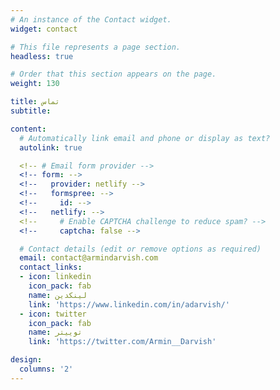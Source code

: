```yaml
---
# An instance of the Contact widget.
widget: contact

# This file represents a page section.
headless: true

# Order that this section appears on the page.
weight: 130

title: تماس
subtitle:

content:
  # Automatically link email and phone or display as text?
  autolink: true

  <!-- # Email form provider -->
  <!-- form: -->
  <!--   provider: netlify -->
  <!--   formspree: -->
  <!--     id: -->
  <!--   netlify: -->
  <!--     # Enable CAPTCHA challenge to reduce spam? -->
  <!--     captcha: false -->

  # Contact details (edit or remove options as required)
  email: contact@armindarvish.com
  contact_links:
  - icon: linkedin
    icon_pack: fab
    name: لینکدین
    link: 'https://www.linkedin.com/in/adarvish/'
  - icon: twitter
    icon_pack: fab
    name: توییتر
    link: 'https://twitter.com/Armin__Darvish'

design:
  columns: '2'
---
```

